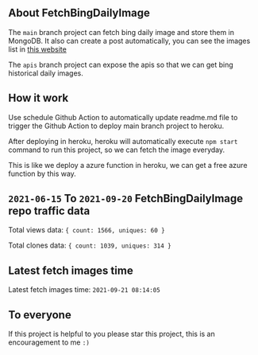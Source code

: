 ## About FetchBingDailyImage

The `main` branch project can fetch bing daily image and store them in MongoDB.
It also can create a post automatically, you can see the images list in [this website](https://oursalbum.netlify.app)

The `apis` branch project can expose the apis so that we can get bing historical daily images.

## How it work

Use schedule Github Action to automatically update readme.md file to trigger the Github Action to deploy main branch project to heroku.

After deploying in heroku, heroku will automatically execute `npm start` command to run this project, so we can fetch the image everyday.

This is like we deploy a azure function in heroku, we can get a free azure function by this way.

## `2021-06-15` To `2021-09-20` FetchBingDailyImage repo traffic data

Total views data: `{ count: 1566, uniques: 60 }`

Total clones data: `{ count: 1039, uniques: 314 }`

## Latest fetch images time

Latest fetch images time: `2021-09-21 08:14:05`

## To everyone

If this project is helpful to you please star this project, this is an encouragement to me `:)`



